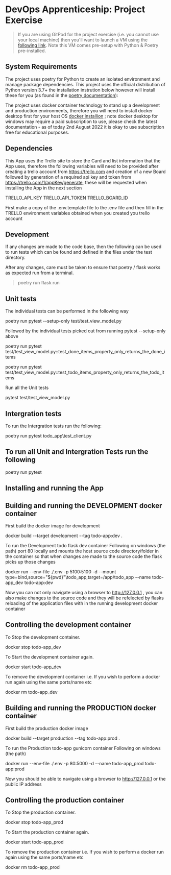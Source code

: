 # DevOps Apprenticeship: Project Exercise

> If you are using GitPod for the project exercise (i.e. you cannot use your local machine) then you'll want to launch a VM using the [following link](https://gitpod.io/#https://github.com/CorndelWithSoftwire/DevOps-Course-Starter). Note this VM comes pre-setup with Python & Poetry pre-installed.

## System Requirements

The project uses poetry for Python to create an isolated environment and manage package dependencies. This project uses the official distribution of Python version 3.7+ the installation instrution below however will install these for you
(as found in the [poetry documentation](https://python-poetry.org/docs/#system-requirements)):

The project uses docker container technology to stand up a development and production environments, therefore you will need to install docker desktop first for your host OS [docker installion](https://docs.docker.com/engine/install) ; note docker desktop for windows may require a paid subscription to use, please check the latest documentation - as of today 2nd August 2022 it is okay to use subscription free for educational purposes.

## Dependencies

This App uses the Trello site to store the Card and list information that the App uses, therefore the following variables will need to be provided after creating a trello account from https://trello.com and creation of a new Board followed by generation of a required api key and token from https://trello.com/1/appKey/generate, these will be requested when installing the App in the next section

TRELLO_API_KEY
TRELLO_API_TOKEN
TRELLO_BOARD_ID

First make a copy of the .env.template file to the .env file and then fill in the TRELLO environment variables obtained when you created you trello account 

## Development

If any changes are made to the code base, then the following can be used to run tests which can be found and defined in the files under the test directory.

After any changes, care must be taken to ensure that poetry / flask works as expected run from a terminal.

> poetry run flask run

## Unit tests

The individual tests can be performed in the following way

poetry run pytest --setup-only test/test_view_model.py

Followed by the individual tests picked out from running pytest --setup-only above

poetry run pytest test/test_view_model.py::test_done_items_property_only_returns_the_done_items

poetry run pytest test/test_view_model.py::test_todo_items_property_only_returns_the_todo_items

Run all the Unit tests

pytest test/test_view_model.py

## Intergration tests

To run the Intergration tests run the following:

poetry run pytest todo_app\test_client.py

## To run all Unit and Intergration Tests run the following

poetry run pytest



## Installing and running the App

## Building and running the DEVELOPMENT docker container

First build the docker image for development

docker build --target development --tag todo-app:dev .

To run the Development todo flask dev container Following on windows (the path) port 80 locally and mounts the host source code directory/folder in the container so that when
changes are made to the source code the flask picks up those changes

docker run --env-file ./.env -p 5100:5100 -d --mount type=bind,source="${pwd}"\todo_app,target=/app/todo_app --name todo-app_dev todo-app:dev

Now you can not only navigate using a browser to http://127.0.0.1 , you can also make changes to the source code and they will be refelected by flasks reloading of the application files with in the running development docker container

## Controlling the development container

To Stop the development container.

docker stop todo-app_dev

To Start the development container again.

docker start todo-app_dev

To remove the development container i.e. If you wish to perform a docker run again using the same ports/name etc

docker rm todo-app_dev

## Building and running the PRODUCTION docker container 

First build the production docker image

docker build --target production --tag todo-app:prod .

To run the Production todo-app gunicorn container Following on windows (the path)

docker run --env-file ./.env -p 80:5000 -d --name todo-app_prod todo-app:prod

Now you should be able to navigate using a browser to http://127.0.0.1 or the public IP address

## Controlling the production container

To Stop the production container.

docker stop todo-app_prod

To Start the production container again.

docker start todo-app_prod

To remove the production container i.e. If you wish to perform a docker run again using the same ports/name etc

docker rm todo-app_prod
